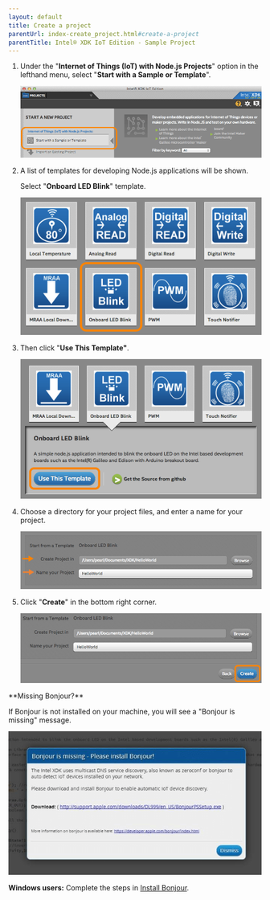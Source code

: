 ```yaml
---
layout: default
title: Create a project
parentUrl: index-create_project.html#create-a-project
parentTitle: Intel® XDK IoT Edition - Sample Project
---
```


1. Under the "**Internet of Things (IoT) with Node.js Projects**" option in the lefthand menu, select "**Start with a Sample or Template**".

    !["Start with a Sample or Template" option in sidebar](images/xdk-start_with_sample.png)

2. A list of templates for developing Node.js applications will be shown. 

    Select "**Onboard LED Blink**" template.

    !["Onboard LED Blink" template highlighted](images/xdk-onboard_led_blink_sample.png)
    
3. Then click "**Use This Template"**.

    !["Use This Template" button highlighted](images/xdk-use_this_template.png)

4. Choose a directory for your project files, and enter a name for your project.

    ![Example project creation settings](images/xdk-create_folder_name_project.png)

5. Click "**Create**" in the bottom right corner.

    ![Create button highlighted](images/xdk-create_button.png)

<div class="callout troubleshooting" markdown="1">
**Missing Bonjour?**

If Bonjour is not installed on your machine, you will see a "Bonjour is missing" message.

![Bonjour is missing message](images/bonjour_missing.png)

**Windows users:** Complete the steps in [Install Bonjour](details-install_bonjour.html).
</div>